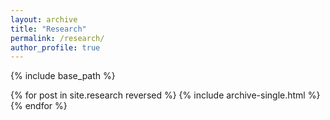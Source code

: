 ```yaml
---
layout: archive
title: "Research"
permalink: /research/
author_profile: true
---
```


<!-- add projects here -->
{% include base_path %}

{% for post in site.research reversed %}
  {% include archive-single.html %}
{% endfor %}

<!-- <div class="grid__wrapper">
{% for post in site.research%}
  {% include archive-single.html %}
{% endfor %}
</div> -->
